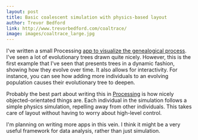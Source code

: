 ```yaml
---
layout: post
title: Basic coalescent simulation with physics-based layout
author: Trevor Bedford
link: http://www.trevorbedford.com/coaltrace/
image: images/coaltrace_large.jpg
---
```


I've written a small Processing [app to visualize the genealogical process](/coaltrace/index.html).  I've seen a lot of evolutionary trees drawn quite nicely.  However, this is the first example that I've seen that presents trees in a dynamic fashion, showing how they evolve over time.  It also allows for interactivity.  For instance, you can see how adding more individuals to an evolving population causes their evolutionary tree to deepen.

Probably the best part about writing this in [Processing](http://processing.org) is how nicely objected-orientated things are.  Each individual in the simulation follows a simple physics simulation, repelling away from other individuals.  This takes care of layout without having to worry about high-level control.

I'm planning on writing more apps in this vein.  I think it might be a very useful framework for data analysis, rather than just simulation. 
